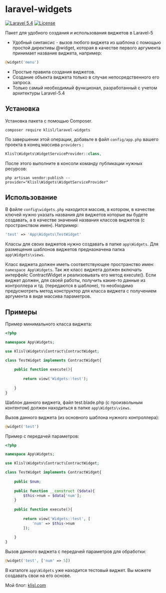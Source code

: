 laravel-widgets
=================
[![Laravel 5.4](https://img.shields.io/badge/Laravel-5.4-orange.svg?style=flat-square)](http://laravel.com)
[![License](http://img.shields.io/badge/license-MIT-brightgreen.svg?style=flat-square)](https://tldrlegal.com/license/mit-license)

Пакет для удобного создания и использования виджетов в Laravel-5

  * Удобный синтаксис - вызов любого виджета из шаблона с помощью простой директивы @widget, которая в качестве первого аргумента принимает название виджета, например:
```php
@widget('menu')
```
  * Простые правила создания виджетов.
  * Создание объекта виджета только в случае непосредственного его запроса.
  * Только самый необходимый функционал, разработанный с учетом архитектуры Laravel-5.4


  
Установка
------------------
Установка пакета с помощью Composer.

```
composer require klisl/laravel-widgets
```

По завершении этой операции, добавьте в файл `config/app.php` вашего проекта в конец массива `providers` :

```php
Klisl\Widgets\WidgetServiceProvider::class,
```

После этого выполните в консоли команду публикации нужных ресурсов:

```
php artisan vendor:publish --provider="Klisl\Widgets\WidgetServiceProvider"
```


Использование
-------------

В файле `config\widgets.php` находится массив, в котором, в качестве ключей нужно указать названия для виджетов которые вы будете создавать, а в качестве значений названия классов виджетов (с пространством имен). Например:
```php
'test' => 'App\Widgets\TestWidget'
```

Классы для своих виджетов нужно создавать в папке `app\Widgets`. Для размещения шаблонов виджетов предназначена папка `app\Widgets\views`.

Класс виджета должен иметь соответствующее пространство имен: `namespace App\Widgets`. Так же класс виджета должен включать интерфейс ContractWidget и реализовывать его метод execute(). 
Если виджет должен, для своей работы, получить какие-то данные из контроллера и тд. (передаются в шаблоне), то необходимо предусмотреть метод конструктор для класса виджета с получением аргумента в виде массива параметров.


Примеры
-------------

Пример минимального класса виджета:

```php
<?php

namespace App\Widgets;

use Klisl\Widgets\Contract\ContractWidget;

class TestWidget implements ContractWidget{
	
	public function execute(){
				
		return view('Widgets::test');
		
	}	
}
```

Шаблон данного виджета, файл test.blade.php (с произвольным контентом) должен находиться в папке `app\Widgets\views`.

Вызов данного виджета (из основного шаблона нужного контроллера):
```php
@widget('test')
```


Пример с передачей параметров:
```php
<?php

namespace App\Widgets;

use Klisl\Widgets\Contract\ContractWidget;

class TestWidget implements ContractWidget{
	
	public $num;
		
	public function __construct ($data){
		$this->num = $data['num'];
	}
		
	public function execute(){
				
		return view('Widgets::test', [
			'num' => $this->num
		]);
		
	}	
}
```

Вызов данного виджета с передачей параметров для обработки:
```php
@widget('test', ['num' => 5])
```

В каталоге `app\Widgets` уже находится тестовый виджет. Вы можете создавать свои на его основе.

Мой блог: [klisl.com](http://klisl.com)  